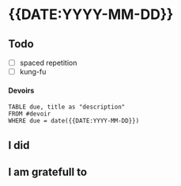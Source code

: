 # {{DATE:YYYY-MM-DD}}

## Todo
- [ ] spaced repetition
- [ ] kung-fu

#### Devoirs
```dataview
TABLE due, title as "description"
FROM #devoir
WHERE due = date({{DATE:YYYY-MM-DD}})
```

## I did


## I am gratefull to

